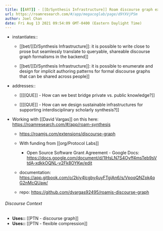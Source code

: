 ```yaml
---
title: [[ART]] - [[D/Synthesis Infrastructure]] Roam discourse graph extension
url: https://roamresearch.com/#/app/megacoglab/page/d9YXVjPSm
author: Joel Chan
date: Fri Aug 13 2021 09:54:09 GMT-0400 (Eastern Daylight Time)
---
```


- instantiates::

    - [[bet/[[D/Synthesis Infrastructure]]: it is possible to write close to prose but seamlessly translate to queryable, shareable discourse graph formalisms in the backend]]

    - [[bet/[[D/Synthesis Infrastructure]]: it is possible to enumerate and design for implicit authoring patterns for formal discourse graphs that can be shared across people]]
- addresses::

    - [[[[QUE]] - How can we best bridge private vs. public knowledge?]]

    - [[[[QUE]] - How can we design sustainable infrastructures for supporting interdisciplinary scholarly synthesis?]]
- Working with [[David Vargas]] on this here: https://roamresearch.com/#/app/roam-synthesis

    - https://roamjs.com/extensions/discourse-graph

    - With funding from [[org/Protocol Labs]]

        - Open Source Software Grant Agreement - Google Docs: https://docs.google.com/document/d/1lHsLN7S4Oyff4msTeb9sVtdA-xdkkOQNL-v2Fk8OYKw/edit

    - documentation: https://app.gitbook.com/o/2kiy4lcgby4uyFTgiAn6/s/VpoqQNZpk4qG2nMcQUaw/

    - repo: https://github.com/dvargas92495/roamjs-discourse-graph

###### Discourse Context

- **Uses::** [[PTN - discourse graph]]
- **Uses::** [[PTN - flexible compression]]

